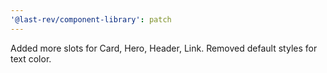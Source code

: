 ```yaml
---
'@last-rev/component-library': patch
---
```


Added more slots for Card, Hero, Header, Link. Removed default styles for text color.
